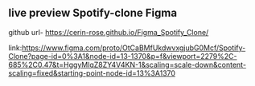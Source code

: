 ## live preview Spotify-clone Figma

github url- https://cerin-rose.github.io/Figma_Spotify_Clone/


link:https://www.figma.com/proto/OtCaBMfUkdwvxgjubG0Mcf/Spotify-Clone?page-id=0%3A1&node-id=13-1370&p=f&viewport=2279%2C-685%2C0.47&t=HggyMlqZ8ZY4V4KN-1&scaling=scale-down&content-scaling=fixed&starting-point-node-id=13%3A1370
